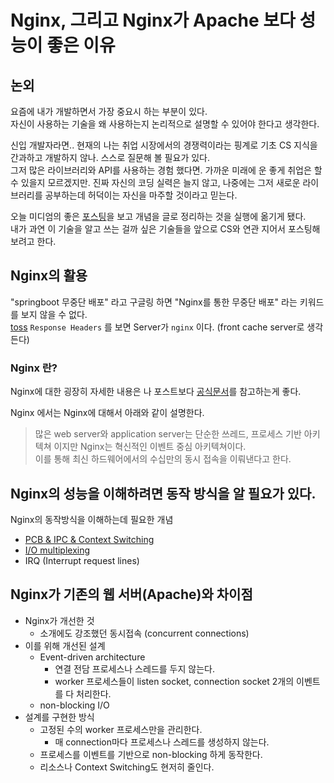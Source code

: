 # Nginx, 그리고 Nginx가 Apache 보다 성능이 좋은 이유 

## 논외
요즘에 내가 개발하면서 가장 중요시 하는 부분이 있다.  
자신이 사용하는 기술을 왜 사용하는지 논리적으로 설명할 수 있어야 한다고 생각한다.  

신입 개발자라면.. 현재의 나는 취업 시장에서의 경쟁력이라는 핑계로 기초 CS 지식을 간과하고 개발하지 않나. 스스로 질문해 볼 필요가 있다.  
그저 많은 라이브러리와 API를 사용하는 경험 했다면. 가까운 미래에 운 좋게 취업은 할 수 있을지 모르겠지만. 진짜 자신의 코딩 실력은 늘지 않고, 나중에는 그저 새로운 라이브러리를 공부하는데 허덕이는 자신을 마주할 것이라고 믿는다.

오늘 미디엄의 좋은 [포스팅](https://bit.ly/3haCw9e)을 보고 개념을 글로 정리하는 것을 실행에 옮기게 됐다.  
내가 과연 이 기술을 알고 쓰는 걸까 싶은 기술들을 앞으로 CS와 연관 지어서 포스팅해 보려고 한다.

## Nginx의 활용

"springboot 무중단 배포" 라고 구글링 하면 "Nginx를 통한 무중단 배포" 라는 키워드를 보지 않을 수 없다.  
[toss](https://toss.im/) `Response Headers` 를 보면 Server가 `nginx` 이다. (front cache server로 생각든다)

### Nginx 란?

Nginx에 대한 굉장히 자세한 내용은 나 포스트보다 [공식문서](https://www.nginx.com/resources/library/infographic-inside-nginx/)를 참고하는게 좋다.

Nginx 에서는 Nginx에 대해서 아래와 같이 설명한다.  

> 많은 web server와 application server는 단순한 쓰레드, 프로세스 기반 아키텍쳐 이지만 Nginx는 혁신적인 이벤트 중심 아키텍쳐이다.  
> 이를 통해 최신 하드웨어에서의 수십만의 동시 접속을 이뤄낸다고 한다.

## Nginx의 성능을 이해하려면 동작 방식을 알 필요가 있다.

Nginx의 동작방식을 이해하는데 필요한 개념

* [PCB & IPC & Context Switching](../CS/PCB-IPC-ContextSwitching.md)
* [I/O multiplexing](../CS/IO-Multiplexing.md)
* IRQ (Interrupt request lines)

## Nginx가 기존의 웹 서버(Apache)와 차이점

* Nginx가 개선한 것
  * 소개에도 강조했던 동시접속 (concurrent connections)
* 이를 위해 개선된 설계
  * Event-driven architecture
    * 연결 전담 프로세스나 스레드를 두지 않는다.
    * worker 프로세스들이 listen socket, connection socket 2개의 이벤트를 다 처리한다.
  * non-blocking I/O
* 설계를 구현한 방식
  * 고정된 수의 worker 프로세스만을 관리한다. 
    * 매 connection마다 프로세스나 스레드를 생성하지 않는다.
  * 프로세스를 이벤트를 기반으로 non-blocking 하게 동작한다.
  * 리소스나 Context Switching도 현저히 줄인다.

